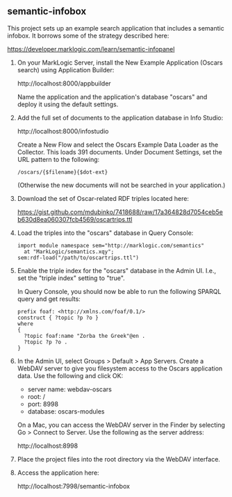 ## semantic-infobox

This project sets up an example search application that includes a semantic infobox. It borrows some of the strategy described here:

https://developer.marklogic.com/learn/semantic-infopanel

1. On your MarkLogic Server, install the New Example Application (Oscars search) using Application Builder:

   http://localhost:8000/appbuilder

   Name the application and the application's database "oscars" and deploy it using the default settings.

2. Add the full set of documents to the application database in Info Studio:

   http://localhost:8000/infostudio

   Create a New Flow and select the Oscars Example Data Loader as the Collector. This loads 391 documents. Under Document Settings, set    the URL pattern to the following:

   `/oscars/{$filename}{$dot-ext}`

   (Otherwise the new documents will not be searched in your application.)

3. Download the set of Oscar-related RDF triples located here:

   https://gist.github.com/mdubinko/7418688/raw/17a364828d7054ceb5eb630d8ea060307fcb4569/oscartrips.ttl

4. Load the triples into the "oscars" database in Query Console:
   ```
   import module namespace sem="http://marklogic.com/semantics"
     at "MarkLogic/semantics.xqy";
   sem:rdf-load("/path/to/oscartrips.ttl")
   ```
5. Enable the triple index for the "oscars" database in the Admin UI. I.e., set the "triple index" setting to "true".

   In Query Console, you should now be able to run the following SPARQL query and get results:
   ```
   prefix foaf: <http://xmlns.com/foaf/0.1/>
   construct { ?topic ?p ?o }
   where
   {
     ?topic foaf:name "Zorba the Greek"@en .
     ?topic ?p ?o .
   }
   ```
6. In the Admin UI, select Groups > Default > App Servers. Create a WebDAV server to give you filesystem access to the 
   Oscars application data. Use the following and click OK:

   - server name: webdav-oscars
   - root: /
   - port: 8998
   - database: oscars-modules

   On a Mac, you can access the WebDAV server in the Finder by selecting Go > Connect to Server. Use the following as 
   the server address:

   http://localhost:8998

7. Place the project files into the root directory via the WebDAV interface.

8. Access the application here:

   http://localhost:7998/semantic-infobox
